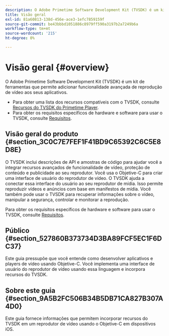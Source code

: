 ```yaml
---
description: O Adobe Primetime Software Development Kit (TVSDK) é um kit de ferramentas que permite adicionar funcionalidade avançada de reprodução de vídeo aos seus aplicativos.
title: Visão geral
exl-id: 81a60813-138d-456e-ace3-1efc7859159f
source-git-commit: be43bbbd1051886c8979ff590a3197b2a7249b6a
workflow-type: tm+mt
source-wordcount: '215'
ht-degree: 0%

---
```


# Visão geral {#overview}

O Adobe Primetime Software Development Kit (TVSDK) é um kit de ferramentas que permite adicionar funcionalidade avançada de reprodução de vídeo aos seus aplicativos.

* Para obter uma lista dos recursos compatíveis com o TVSDK, consulte [Recursos do TVSDK do Primetime Player](../c-psdk-ios-1.4-overview/c-psdk-ios-1.4-overview-of-the-player.md).
* Para obter os requisitos específicos de hardware e software para usar o TVSDK, consulte [Requisitos](../c-psdk-ios-1.4-overview/c-psdk-ios-1.4-requirements.md).

## Visão geral do produto {#section_3C0C7E7FEF1F41BD9C65392C6C5E8D8E}

O TVSDK inclui descrições de API e amostras de código para ajudar você a integrar recursos avançados de funcionalidade de vídeo, proteção de conteúdo e publicidade ao seu reprodutor. Você usa o Objetive-C para criar uma interface de usuário do reprodutor de vídeo. O TVSDK ajuda a conectar essa interface do usuário ao seu reprodutor de mídia. Isso permite reproduzir vídeos e anúncios com base em manifestos de mídia. Você também pode usar o TVSDK para recuperar informações sobre o vídeo, manipular a segurança, controlar e monitorar a reprodução.

Para obter os requisitos específicos de hardware e software para usar o TVSDK, consulte [Requisitos](../c-psdk-ios-1.4-overview/c-psdk-ios-1.4-requirements.md).

## Público {#section_527860B373734D3BA89FCF5EC1F6DC37}

Este guia pressupõe que você entende como desenvolver aplicativos e players de vídeo usando Objetive-C. Você implementa uma interface de usuário do reprodutor de vídeo usando essa linguagem e incorpora recursos do TVSDK.

## Sobre este guia {#section_9A5B2FC506B34B5DB71CA827B307A4D0}

Este guia fornece informações que permitem incorporar recursos do TVSDK em um reprodutor de vídeo usando o Objetive-C em dispositivos iOS.
